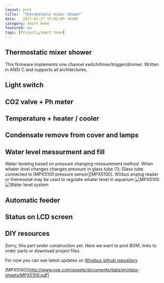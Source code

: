 ```yaml
---
layout: post
title:  "Thermostatic mixer shower"
date:   2017-01-27 15:02:05 +0200
category: Smart Home
featured: no
tags: [Projects,Smart home]
---
```


## Thermostatic mixer shower
This firmware implements one channel switch/timer/trigger/dimmer. Written in ANSI C and supports all architectures.

## Light switch 

## CO2 valve + Ph meter

## Temperature + heater / cooler 

## Condensate remove from cover and lamps

## Water level messurment and fill

Water leveling based on pressure changing messurement method. When whater level changes changes pressure in glass tube (1);
Glass tube connected to [MPX5100 pressure sensor][MPX5100]. Wirbus analog reader or thermostat may be used to regulate whater level in aquarium
![MPX5100](assets/f7c636bd4c63103b2428ba1a66c580d8.jpg)
![Water level system](assets/f7c636bd4c63103b2428ba1a66c580d8.jpg)

## Automatic feeder

## Status on LCD screen


## DIY resources

Sorry, this part under construction yet. Here we want to post BOM, links to order parts or download project files 

For now you can see latest updates on  [Wirebus github repository](https://github.com/vt77/wirebus)


[MPX5100][http://www.nxp.com/assets/documents/data/en/data-sheets/MPX5100.pdf]

